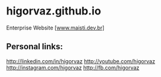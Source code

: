 # higorvaz.github.io
Enterprise Website [www.maisti.dev.br]

## Personal links: ##
http://linkedin.com/in/higorvaz
http://youtube.com/higorvaz
http://instagram.com/higorvaz
http://fb.com/higorvaz

